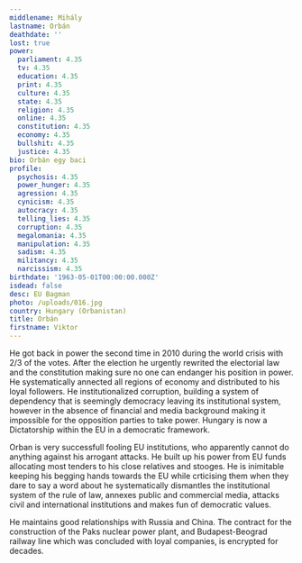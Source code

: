 ```yaml
---
middlename: Mihály
lastname: Orbán
deathdate: ''
lost: true
power:
  parliament: 4.35
  tv: 4.35
  education: 4.35
  print: 4.35
  culture: 4.35
  state: 4.35
  religion: 4.35
  online: 4.35
  constitution: 4.35
  economy: 4.35
  bullshit: 4.35
  justice: 4.35
bio: Orbán egy baci
profile:
  psychosis: 4.35
  power_hunger: 4.35
  agression: 4.35
  cynicism: 4.35
  autocracy: 4.35
  telling_lies: 4.35
  corruption: 4.35
  megalomania: 4.35
  manipulation: 4.35
  sadism: 4.35
  militancy: 4.35
  narcissism: 4.35
birthdate: '1963-05-01T00:00:00.000Z'
isdead: false
desc: EU Bagman
photo: /uploads/016.jpg
country: Hungary (Orbanistan)
title: Orbán
firstname: Viktor
---
```

He got back in power the second time in 2010 during the world crisis with 2/3 of the votes. After the election he urgently rewrited the electorial law and the constitution making sure no one can endanger his position in power. He systematically annected all regions of economy and distributed to his loyal followers. He institutionalized corruption, building a system of dependency that is seemingly democracy leaving its institutional system, however in the absence of financial and media background making it impossible for the opposition parties to take power. Hungary is now a Dictatorship within the EU in a democratic framework.

Orban is very successfull fooling EU institutions, who apparently cannot do anything against his arrogant attacks. He built up his power from EU funds allocating most tenders to his close relatives and stooges. He is inimitable keeping his begging hands towards the EU while crticising them when they dare to say a word about he systematically dismantles the institutional system of the rule of law, annexes public and commercial media, attacks civil and international institutions and makes fun of democratic values.

He maintains good relationships with Russia and China. The contract for the construction of the Paks nuclear power plant, and Budapest-Beograd railway line which was concluded with loyal companies, is encrypted for decades.
